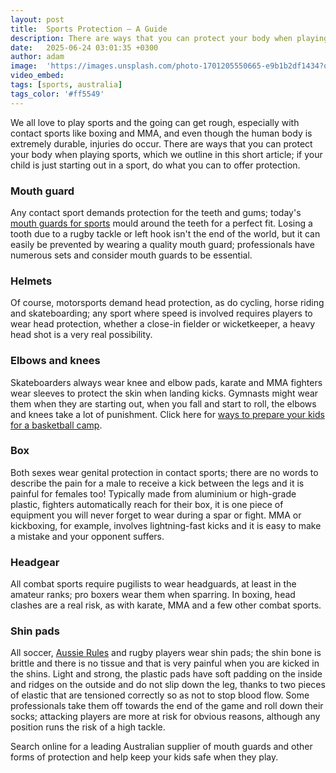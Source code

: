 ```yaml
---
layout: post
title:  Sports Protection – A Guide
description: There are ways that you can protect your body when playing sports, which we outline in this short article; if your child is just starting out in a sport, do what you can to offer protection.
date:   2025-06-24 03:01:35 +0300
author: adam
image:  'https://images.unsplash.com/photo-1701205550665-e9b1b2df1434?q=80&w=987&auto=format&fit=crop&ixlib=rb-4.1.0&ixid=M3wxMjA3fDB8MHxwaG90by1wYWdlfHx8fGVufDB8fHx8fA%3D%3D'
video_embed:
tags: [sports, australia]
tags_color: '#ff5549'
---
```


We all love to play sports and the going can get rough, especially with contact sports like boxing and MMA, and even though the human body is extremely durable, injuries do occur. There are ways that you can protect your body when playing sports, which we outline in this short article; if your child is just starting out in a sport, do what you can to offer protection.

### Mouth guard

Any contact sport demands protection for the teeth and gums; today's [mouth guards for sports](https://mobilemouthguards.com.au/sports-mouthguards/) mould around the teeth for a perfect fit. Losing a tooth due to a rugby tackle or left hook isn't the end of the world, but it can easily be prevented by wearing a quality mouth guard; professionals have numerous sets and consider mouth guards to be essential.

### Helmets

Of course, motorsports demand head protection, as do cycling, horse riding and skateboarding; any sport where speed is involved requires players to wear head protection, whether a close-in fielder or wicketkeeper, a heavy head shot is a very real possibility.

### Elbows and knees

Skateboarders always wear knee and elbow pads, karate and MMA fighters wear sleeves to protect the skin when landing kicks. Gymnasts might wear them when they are starting out, when you fall and start to roll, the elbows and knees take a lot of punishment. Click here for [ways to prepare your kids for a basketball camp](https://infeeds.com/ways-to-prepare-your-kids-for-their-summer-basketball-camp).

### Box

Both sexes wear genital protection in contact sports; there are no words to describe the pain for a male to receive a kick between the legs and it is painful for females too! Typically made from aluminium or high-grade plastic, fighters automatically reach for their box, it is one piece of equipment you will never forget to wear during a spar or fight. MMA or kickboxing, for example, involves lightning-fast kicks and it is easy to make a mistake and your opponent suffers.

### Headgear

All combat sports require pugilists to wear headguards, at least in the amateur ranks; pro boxers wear them when sparring. In boxing, head clashes are a real risk, as with karate, MMA and a few other combat sports.

### Shin pads

All soccer, [Aussie Rules](https://www.afl.com.au/) and rugby players wear shin pads; the shin bone is brittle and there is no tissue and that is very painful when you are kicked in the shins. Light and strong, the plastic pads have soft padding on the inside and ridges on the outside and do not slip down the leg, thanks to two pieces of elastic that are tensioned correctly so as not to stop blood flow. Some professionals take them off towards the end of the game and roll down their socks; attacking players are more at risk for obvious reasons, although any position runs the risk of a high tackle.

Search online for a leading Australian supplier of mouth guards and other forms of protection and help keep your kids safe when they play.